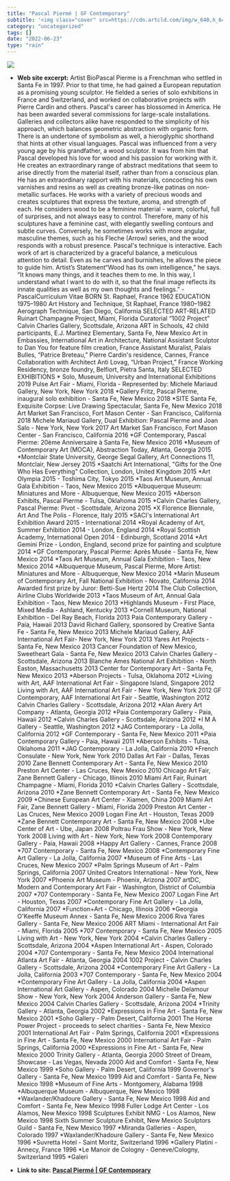 ```yaml
---
title: "Pascal Piermé | GF Contemporary"
subtitle: '<img class="cover" src=https://cdn.artcld.com/img/w_640,h_640,c_pad,b_ffffff/btkhhpu0twd99gb86072.jp...'
category: "uncategorized"
tags: []
date: "2022-06-23"
type: "rain"
---
```

<img class="cover" src=https://cdn.artcld.com/img/w_640,h_640,c_pad,b_ffffff/btkhhpu0twd99gb86072.jpg>



* **Web site excerpt:** Artist BioPascal Pierme is a Frenchman who settled in Santa Fe in 1997. Prior to that time, he had gained a European reputation as a promising young sculptor. He fielded a series of solo exhibitions in France and Switzerland, and worked on collaborative projects with Pierre Cardin and others. Pascal's career has blossomed in America. He has been awarded several commissions for large-scale installations. Galleries and collectors alike have responded to the simplicity of his approach, which balances geometric abstraction with organic form. There is an undertone of symbolism as well, a hieroglyphic shorthand that hints at other visual languages. Pascal was influenced from a very young age by his grandfather, a wood sculptor. It was from him that Pascal developed his love for wood and his passion for working with it. He creates an extraordinary range of abstract meditations that seem to arise directly from the material itself, rather than from a conscious plan. He has an extraordinary rapport with his materials, concocting his own varnishes and resins as well as creating bronze-like patinas on non-metallic surfaces. He works with a variety of precious woods and creates sculptures that express the texture, aroma, and strength of each. He considers wood to be a feminine material - warm, colorful, full of surprises, and not always easy to control. Therefore, many of his sculptures have a feminine cast, with elegantly swelling contours and subtle curves. Conversely, he sometimes works with more angular, masculine themes, such as his Fleche (Arrow) series, and the wood responds with a robust presence. Pascal's technique is interactive. Each work of art is characterized by a graceful balance, a meticulous attention to detail. Even as he carves and burnishes, he allows the piece to guide him. Artist’s Statement“Wood has its own intelligence,” he says. “It knows many things, and it teaches them to me. In this way, I understand what I want to do with it, so that the final image reflects its innate qualities as well as my own thoughts and feelings.” - PascalCurriculum Vitae BORN St. Raphael, France 1962 EDUCATION 1975–1980 Art History and Technique, St Raphael, France 1980–1982 Aerograph Technique, San Diego, California SELECTED ART-RELATED Ruinart Champagne Project, Miami, Florida Curatorial “1002 Project” Calvin Charles Gallery, Scottsdale, Arizona ART in Schools, 42 child participants, E.J. Martinez Elementary, Santa Fe, New Mexico Art in Embassies, International Art in Architecture, National Assistant Sculptor to Dan You for feature film creation, France Assistant Muralist, Palais Bulles, “Patrice Breteau,” Pierre Cardin's residence, Cannes, France Collaboration with Architect Anti Lovag, “Urban Project,” France Working Residency, bronze foundry, Belfiort, Pietra Santa, Italy SELECTED EXHIBITIONS * Solo, Museum, University and International Exhibitions 2019 Pulse Art Fair - Miami, Florida - Represented by: Michele Mariaud Gallery, New York, New York 2018 *Gallery Fritz, Pascal Pierme, inaugural solo exhibition - Santa Fe, New Mexico 2018 *SITE Santa Fe, Exquisite Corpse: Live Drawing Spectacular, Santa Fe, New Mexico 2018 Art Market San Francisco, Fort Mason Center - San Francisco, California 2018 Michele Mariaud Gallery, Dual Exhibition: Pascal Pierme and Joan Salo - New York, New York 2017 Art Market San Francisco, Fort Mason Center - San Francisco, California 2016 *GF Contemporary, Pascal Pierme: 20ème Anniversaire à Santa Fe, New Mexico 2016 *Museum of Contemporary Art (MOCA), Abstraction Today, Atlanta, Georgia 2015 *Montclair State University, George Segal Gallery, Art Connections 11, Montclair, New Jersey 2015 *Saatchi Art International, "Gifts for the One Who Has Everything" Collection, London, United Kingdom 2015 *Art Olympia 2015 - Toshima City, Tokyo 2015 *Taos Art Museum, Annual Gala Exhibition - Taos, New Mexico 2015 *Albuquerque Museum: Miniatures and More - Albuquerque, New Mexico 2015 *Aberson Exhibits, Pascal Pierme - Tulsa, Oklahoma 2015 *Calvin Charles Gallery, Pascal Pierme: Pivot - Scottsdale, Arizona 2015 *X Florence Biennale, Art And The Polis - Florence, Italy 2015 *SACI's International Art Exhibition Award 2015 - International 2014 *Royal Academy of Art, Summer Exhibition 2014 - London, England 2014 *Royal Scottish Academy, International Open 2014 - Edinburgh, Scotland 2014 *Art Gemini Prize - London, England, second prize for painting and sculpture 2014 *GF Contemporary, Pascal Pierme: Après Musée - Santa Fe, New Mexico 2014 *Taos Art Museum, Annual Gala Exhibition - Taos, New Mexico 2014 *Albuquerque Museum, Pascal Pierme, More Artist: Miniatures and More - Albuquerque, New Mexico 2014 *Marin Museum of Contemporary Art, Fall National Exhibition - Novato, California 2014 Awarded first prize by Juror: Betti-Sue Hertz 2014 The Club Collection, Airline Clubs Worldwide 2013 *Taos Museum of Art, Annual Gala Exhibition - Taos, New Mexico 2013 *Highlands Museum - First Place, Mixed Media - Ashland, Kentucky 2013 *Cornell Museum, National Exhibition - Del Ray Beach, Florida 2013 Paia Contemporary Gallery - Paia, Hawaii 2013 David Richard Gallery, sponsored by Creative Santa Fe - Santa Fe, New Mexico 2013 Michele Mariaud Gallery, AAF International Art Fair- New York, New York 2013 Yares Art Projects - Santa Fe, New Mexico 2013 Cancer Foundation of New Mexico, Sweetheart Gala - Santa Fe, New Mexico 2013 Calvin Charles Gallery - Scottsdale, Arizona 2013 Blanche Ames National Art Exhibition - North Easton, Massachusetts 2013 Center for Contemporary Art - Santa Fe, New Mexico 2013 *Aberson Projects - Tulsa, Oklahoma 2012 *Living with Art, AAF International Art Fair - Singapore Island, Singapore 2012 Living with Art, AAF International Art Fair - New York, New York 2012 GF Contemporary, AAF International Art Fair - Seattle, Washington 2012 Calvin Charles Gallery - Scottsdale, Arizona 2012 *Alan Avery Art Company - Atlanta, Georgia 2012 *Paia Contemporary Gallery - Paia, Hawaii 2012 *Calvin Charles Gallery - Scottsdale, Arizona 2012 *I M A Gallery - Seattle, Washington 2012 *JAG Contemporary - La Jolla, California 2012 *GF Contemporary - Santa Fe, New Mexico 2011 *Paia Contemporary Gallery - Paia, Hawaii 2011 *Aberson Exhibits - Tulsa, Oklahoma 2011 *JAG Contemporary - La Jolla, California 2010 *French Consulate - New York, New York 2010 Dallas Art Fair - Dallas, Texas 2010 Zane Bennett Contemporary Art - Santa Fe, New Mexico 2010 Preston Art Center - Las Cruces, New Mexico 2010 Chicago Art Fair, Zane Bennett Gallery - Chicago, Illinois 2010 Miami Art Fair, Ruinart Champagne - Miami, Florida 2010 *Calvin Charles Gallery - Scottsdale, Arizona 2010 *Zane Bennett Contemporary Art - Santa Fe, New Mexico 2009 *Chinese European Art Center - Xiamen, China 2009 Miami Art Fair, Zane Bennett Gallery - Miami, Florida 2009 Preston Art Center - Las Cruces, New Mexico 2009 Logan Fine Art - Houston, Texas 2009 *Zane Bennett Contemporary Art - Santa Fe, New Mexico 2008 *Ube Center of Art - Ube, Japan 2008 Poltrau Frau Show - New York, New York 2008 Living with Art - New York, New York 2008 Contemporary Gallery - Paia, Hawaii 2008 *Happy Art Gallery - Cannes, France 2008 *707 Contemporary - Santa Fe, New Mexico 2008 *Contemporary Fine Art Gallery - La Jolla, California 2007 *Museum of Fine Arts - Las Cruces, New Mexico 2007 *Palm Springs Museum of Art - Palm Springs, California 2007 United Creators International - New York, New York 2007 *Phoenix Art Museum - Phoenix, Arizona 2007 artDC, Modern and Contemporary Art Fair - Washington, District of Columbia 2007 *707 Contemporary - Santa Fe, New Mexico 2007 Logan Fine Art - Houston, Texas 2007 *Contemporary Fine Art Gallery - La Jolla, California 2007 *Function+Art - Chicago, Illinois 2006 *Georgia O'Keeffe Museum Annex - Santa Fe, New Mexico 2006 Riva Yares Gallery - Santa Fe, New Mexico 2006 ART Miami - International Art Fair - Miami, Florida 2005 *707 Contemporary - Santa Fe, New Mexico 2005 Living with Art - New York, New York 2004 *Calvin Charles Gallery - Scottsdale, Arizona 2004 *Aspen International Art - Aspen, Colorado 2004 *707 Contemporary - Santa Fe, New Mexico 2004 International Atlanta Art Fair - Atlanta, Georgia 2004 1002 Project - Calvin Charles Gallery - Scottsdale, Arizona 2004 *Contemporary Fine Art Gallery - La Jolla, California 2003 *707 Contemporary - Santa Fe, New Mexico 2004 *Contemporary Fine Art Gallery - La Jolla, California 2004 *Aspen International Art Gallery - Aspen, Colorado 2004 Michelle Delamour Show - New York, New York 2004 Anderson Gallery - Santa Fe, New Mexico 2004 Calvin Charles Gallery - Scottsdale, Arizona 2004 *Trinity Gallery - Atlanta, Georgia 2002 *Expressions in Fine Art - Santa Fe, New Mexico 2001 *Soho Gallery - Palm Desert, California 2001 The Horse Power Project - proceeds to select charities - Santa Fe, New Mexico 2001 International Art Fair - Palm Springs, California 2001 *Expressions in Fine Art - Santa Fe, New Mexico 2000 International Art Fair - Palm Springs, California 2000 *Expressions in Fine Art - Santa Fe, New Mexico 2000 Trinity Gallery - Atlanta, Georgia 2000 Street of Dream, Showcase - Las Vegas, Nevada 2000 Aid and Comfort - Santa Fe, New Mexico 1999 *Soho Gallery - Palm Desert, California 1999 Governor's Gallery - Santa Fe, New Mexico 1999 Aid and Comfort - Santa Fe, New Mexico 1998 *Museum of Fine Arts - Montgomery, Alabama 1998 *Albuquerque Museum - Albuquerque, New Mexico 1998 *Waxlander/Khadoure Gallery - Santa Fe, New Mexico 1998 Aid and Comfort - Santa Fe, New Mexico 1998 Fuller Lodge Art Center - Los Alamos, New Mexico 1998 Sculptures Exhibit NMG - Los Alamos, New Mexico 1998 Sixth Summer Sculpture Exhibit, New Mexico Sculptors Guild - Santa Fe, New Mexico 1997 *Miranda Galleries - Aspen, Colorado 1997 *Waxlander/Khadoure Gallery - Santa Fe, New Mexico 1996 *Suvretta Hotel - Saint Moritz, Switzerland 1996 *Gallery Platini - Annecy, France 1996 *Le Manoir de Cologny - Geneve/Cologny, Switzerland 1995 *Galeri

* **Link to site:** **[Pascal Piermé | GF Contemporary](https://gfcontemporary.com/artist/pascal-pierme)**